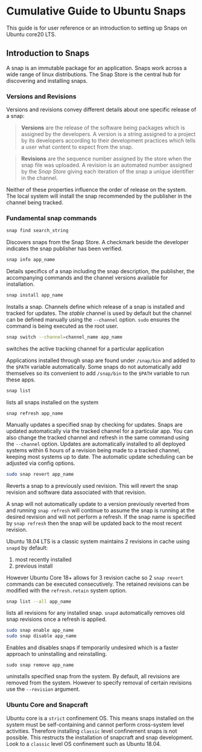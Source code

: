 # Cumulative Guide to Ubuntu Snaps

This guide is for user reference or an introduction to setting up Snaps on Ubuntu core20 LTS.

## Introduction to Snaps

A snap is an immutable package for an application. Snaps work across a wide range of linux distributions. The Snap Store is the central hub for discovering and installing snaps.

### Versions and Revisions
Versions and revisions convey different details about one specific release of a snap:
> **Versions** are the release of the software being packages which is assigned by the developers. A version is a string assigned to a project by its developers according to their development practices which tells a user what content to expect from the snap.

> **Revisions** are the sequence number assigned by the store when the snap file was uploaded. A revision is an automated number assigned by the *Snap Store* giving each iteration of the snap a unique identifier in the channel.

Neither of these properties influence the order of release on the system. The local system will install the snap recommended by the publisher in the channel being tracked.


### Fundamental snap commands

```bash
snap find search_string
```
Discovers snaps from the Snap Store. A checkmark beside the developer indicates the snap publisher has been verified.

```bash
snap info app_name
```
Details specifics of a snap including the snap description, the publisher, the accompanying commands and the channel versions available for installation.

```bash
snap install app_name
```
Installs a snap. Channels define which release of a snap is installed and tracked for updates. The *stable* channel is used by default but the channel can be defined manually using the `--channel` option. `sudo` ensures the command is being executed as the root user.

```bash
snap switch --channel=channel_name app_name
```
switches the active tracking channel for a particular application


Applications installed through snap are found under `/snap/bin` and added to the `$PATH` variable automatically. Some snaps do not automatically add themselves so its convenient to add `/snap/bin` to the `$PATH` variable to run these apps.

```bash
snap list
```
lists all snaps installed on the system

```
snap refresh app_name
```
Manually updates a specified snap by checking for updates. Snaps are updated automatically via the tracked channel for a particular app. You can also change the tracked channel and refresh in the same command using the `--channel` option. Updates are automatically installed to all deployed systems within 6 hours of a revision being made to a tracked channel, keeping most systems up to date. The automatic update scheduling can be adjusted via config options.

```bash
sudo snap revert app_name
```
Reverts a snap to a previously used revision. This will revert the snap revision and software data associated with that revision. 

A snap will not automatically update to a version previously reverted from and running `snap refresh` will continue to assume the snap is running at the desired revision and will not perform a refresh. If the snap name is specified by `snap refresh` then the snap will be updated back to the most recent revision.

Ubuntu 18.04 LTS is a classic system maintains 2 revisions in cache using `snapd` by default:
1. most recently installed
2. previous install

However Ubuntu Core 18+ allows for 3 revision cache so 2 `snap revert` commands can be executed consecutively. The retained revisions can be modified with the `refresh.retain` system option.

```bash
snap list --all app_name
```
lists all revisions for any installed snap. `snapd` automatically removes old snap revisions once a refresh is applied.

```bash
sudo snap enable app_name
sudo snap disable app_name
```
Enables and disables snaps if temporarily undesired which is a faster approach to uninstalling and reinstalling.

```
sudo snap remove app_name
```
uninstalls specified snap from the system. By default, all revisions are removed from the system. However to specify removal of certain revisions use the `--revision` argument.

### Ubuntu Core and Snapcraft
Ubuntu core is a `strict` confinement OS. This means snaps installed on the system must be self-containing and cannot perform cross-system level activities. Therefore installing `classic` level confinement snaps is not possible. This restructs the installation of snapcraft and snap development. Look to a `classic` level OS confinement such as Ubuntu 18.04.